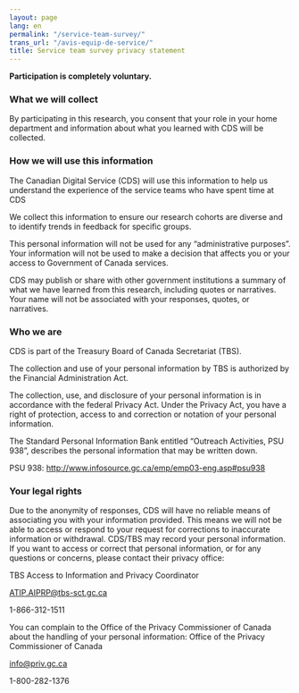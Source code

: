 ```yaml
---
layout: page
lang: en
permalink: "/service-team-survey/"
trans_url: "/avis-equip-de-service/"
title: Service team survey privacy statement
---
```


**Participation is completely voluntary.**

### What we will collect

By participating in this research, you consent that your role in your home department and information about what you learned with CDS will be collected.

### How we will use this information

The Canadian Digital Service (CDS) will use this information to help us understand the experience of the service teams who have spent time at CDS

We collect this information to ensure our research cohorts are diverse and to identify trends in feedback for specific groups.

This personal information will not be used for any “administrative purposes”. Your information will not be used to make a decision that affects you or your access to Government of Canada services.

CDS may publish or share with other government institutions a summary of what we have learned from this research, including quotes or narratives. Your name will not be associated with your responses, quotes, or narratives.

### Who we are
CDS is part of the Treasury Board of Canada Secretariat (TBS).

The collection and use of your personal information by TBS is authorized by the Financial Administration Act.

The collection, use, and disclosure of your personal information is in accordance with the federal Privacy Act. Under the Privacy Act, you have a right of protection, access to and correction or notation of your personal information.

The Standard Personal Information Bank entitled “Outreach Activities, PSU 938”, describes the personal information that may be written down.

PSU 938: http://www.infosource.gc.ca/emp/emp03-eng.asp#psu938

### Your legal rights

Due to the anonymity of responses, CDS will have no reliable means of associating you with your information provided. This means we will not be able to access or respond to your request for corrections to inaccurate information or withdrawal.
CDS/TBS may record your personal information. If you want to access or correct that personal information, or for any questions or concerns, please contact their privacy office:

TBS Access to Information and Privacy Coordinator

ATIP.AIPRP@tbs-sct.gc.ca

1-866-312-1511

You can complain to the Office of the Privacy Commissioner of Canada about the handling of your personal information:
Office of the Privacy Commissioner of Canada

info@priv.gc.ca

1-800-282-1376
